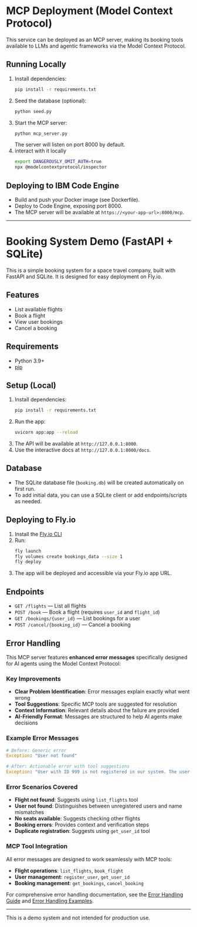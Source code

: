 # MCP Deployment (Model Context Protocol)

This service can be deployed as an MCP server, making its booking tools available to LLMs and agentic frameworks via the Model Context Protocol.

## Running Locally

1. Install dependencies:
   ```sh
   pip install -r requirements.txt
   ```
2. Seed the database (optional):
   ```sh
   python seed.py
   ```
3. Start the MCP server:
   ```sh
   python mcp_server.py
   ```
   The server will listen on port 8000 by default.
4. interact with it locally
   ```sh
   export DANGEROUSLY_OMIT_AUTH=true   
   npx @modelcontextprotocol/inspector  
   ```

## Deploying to IBM Code Engine

- Build and push your Docker image (see Dockerfile).
- Deploy to Code Engine, exposing port 8000.
- The MCP server will be available at `https://<your-app-url>:8000/mcp`.

---

# Booking System Demo (FastAPI + SQLite)

This is a simple booking system for a space travel company, built with FastAPI and SQLite. It is designed for easy deployment on Fly.io.

## Features
- List available flights
- Book a flight
- View user bookings
- Cancel a booking

## Requirements
- Python 3.9+
- [pip](https://pip.pypa.io/en/stable/)

## Setup (Local)

1. Install dependencies:
   ```bash
   pip install -r requirements.txt
   ```
2. Run the app:
   ```bash
   uvicorn app:app --reload
   ```
3. The API will be available at `http://127.0.0.1:8000`.
4. Use the interactive docs at `http://127.0.0.1:8000/docs`.

## Database
- The SQLite database file (`booking.db`) will be created automatically on first run.
- To add initial data, you can use a SQLite client or add endpoints/scripts as needed.

## Deploying to Fly.io

1. Install the [Fly.io CLI](https://fly.io/docs/hands-on/install-flyctl/)
2. Run:
   ```bash
   fly launch
   fly volumes create bookings_data --size 1
   fly deploy
   ```
3. The app will be deployed and accessible via your Fly.io app URL.

## Endpoints
- `GET /flights` — List all flights
- `POST /book` — Book a flight (requires `user_id` and `flight_id`)
- `GET /bookings/{user_id}` — List bookings for a user
- `POST /cancel/{booking_id}` — Cancel a booking

## Error Handling

This MCP server features **enhanced error messages** specifically designed for AI agents using the Model Context Protocol:

### Key Improvements
- **Clear Problem Identification**: Error messages explain exactly what went wrong
- **Tool Suggestions**: Specific MCP tools are suggested for resolution
- **Context Information**: Relevant details about the failure are provided
- **AI-Friendly Format**: Messages are structured to help AI agents make decisions

### Example Error Messages
```python
# Before: Generic error
Exception: "User not found"

# After: Actionable error with tool suggestions
Exception: "User with ID 999 is not registered in our system. The user might need to register first using the register_user tool, or you may need to check if the user_id is correct."
```

### Error Scenarios Covered
- **Flight not found**: Suggests using `list_flights` tool
- **User not found**: Distinguishes between unregistered users and name mismatches
- **No seats available**: Suggests checking other flights
- **Booking errors**: Provides context and verification steps
- **Duplicate registration**: Suggests using `get_user_id` tool

### MCP Tool Integration
All error messages are designed to work seamlessly with MCP tools:
- **Flight operations**: `list_flights`, `book_flight`
- **User management**: `register_user`, `get_user_id`
- **Booking management**: `get_bookings`, `cancel_booking`

For comprehensive error handling documentation, see the [Error Handling Guide](../../docs/error-handling-guide.md) and [Error Handling Examples](../../docs/error-handling-examples.md).

---

This is a demo system and not intended for production use. 